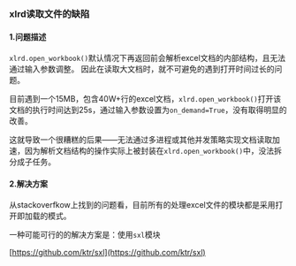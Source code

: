 ### xlrd读取文件的缺陷

#### 1.问题描述

`xlrd.open_workbook()`默认情况下再返回前会解析excel文档的内部结构，且无法通过输入参数调整。
因此在读取大文档时，就不可避免的遇到打开时间过长的问题。

目前遇到一个15MB，包含40W+行的excel文档，`xlrd.open_workbook()`打开该文档的执行时间达到25s，通过输入参数设置为`on_demand=True`，没有取得明显的改善。

这就导致一个很糟糕的后果——无法通过多进程或其他并发策略实现文档读取加速，因为解析文档结构的操作实际上被封装在`xlrd.open_workbook()`中，没法拆分成子任务。

#### 2.解决方案

从stackoverfkow上找到的问题看，目前所有的处理excel文件的模块都是采用打开即加载的模式。

一种可能可行的的解决方案是：使用`sxl`模块

[https://github.com/ktr/sxl](https://github.com/ktr/sxl)